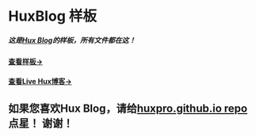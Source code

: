# HuxBlog 样板

##### 这是[Hux Blog](https://github.com/Huxpro/huxpro.github.io)的样板，所有文件都在这！

#### [查看样板→](http://huangxuan.me/huxblog-boilerplate/)

#### [查看Live Hux博客→](http://huangxuan.me)

## 如果您喜欢Hux Blog，请给[huxpro.github.io repo](https://github.com/Huxpro/huxpro.github.io) 点星！ 谢谢！